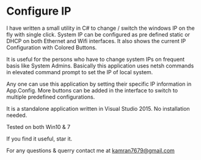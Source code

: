 # Configure IP
I have written a small utility in C# to change / switch the windows IP on the fly with single click. System IP can be configured as pre defined static or DHCP on both Ethernet and Wifi interfaces. It also shows the current IP Configuration with Colored Buttons.

It is useful for the persons who have to change system IPs on frequent basis like System Admins. Basically this application uses netsh commands in elevated command prompt to set the IP of local system.

Any one can use this application by setting their specific IP information in App.Config.
More buttons can be added in the interface to switch to multiple predefined configurations.

It is a standalone application written in Visual Studio 2015. No installation needed.

Tested on both Win10 & 7

If you find it useful, star it.

For any questions & querry contact me at kamran7679@gmail.com
